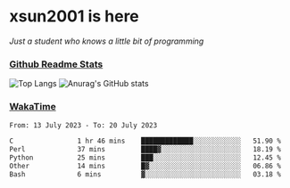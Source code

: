 # xsun2001 is here

*Just a student who knows a little bit of programming*

### [Github Readme Stats](https://github.com/anuraghazra/github-readme-stats)

![Top Langs](https://github-readme-stats.vercel.app/api/top-langs/?username=xsun2001&layout=compact&theme=radical) ![Anurag's GitHub stats](https://github-readme-stats.vercel.app/api?username=xsun2001&show_icons=true&theme=radical)

### [WakaTime](https://wakatime.com)

<!--START_SECTION:waka-->

```txt
From: 13 July 2023 - To: 20 July 2023

C                1 hr 46 mins    █████████████░░░░░░░░░░░░   51.90 %
Perl             37 mins         ████▓░░░░░░░░░░░░░░░░░░░░   18.19 %
Python           25 mins         ███░░░░░░░░░░░░░░░░░░░░░░   12.45 %
Other            14 mins         █▓░░░░░░░░░░░░░░░░░░░░░░░   06.86 %
Bash             6 mins          ▓░░░░░░░░░░░░░░░░░░░░░░░░   03.18 %
```

<!--END_SECTION:waka-->
